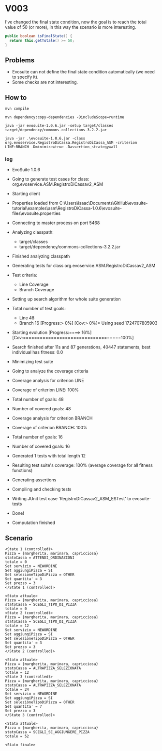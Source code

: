 # V003

I've changed the final state condition, now the goal is to reach the total value of 50
(or more), in this way the scenario is more interesting.

```java
public boolean isFinalState() {
  return this.getTotale() >= 50;
}
```

## Problems

- Evosuite can not define the final state condition automatically (we need to specify it).
- Some checks are not interesting.

## How to
```shell
mvn compile
```
```shell
mvn dependency:copy-dependencies -DincludeScope=runtime
```
```shell
java -jar evosuite-1.0.6.jar -setup target/classes target/dependency/commons-collections-3.2.2.jar
```
```shell
java -jar .\evosuite-1.0.6.jar -class org.evoservice.RegistroDiCassa.RegistroDiCassa_ASM -criterion LINE:BRANCH -Dminimize=true -Dassertion_strategy=all
```

### log
* EvoSuite 1.0.6
* Going to generate test cases for class: org.evoservice.ASM.RegistroDiCassav2_ASM
* Starting client
* Properties loaded from C:\Users\isaac\Documents\GitHub\evosuite-tutorial\examples\asm\RegistroDiCassa-1.0.6\evosuite-files\evosuite.properties
* Connecting to master process on port 5468
* Analyzing classpath:
  - target/classes
  - target/dependency/commons-collections-3.2.2.jar
* Finished analyzing classpath
* Generating tests for class org.evoservice.ASM.RegistroDiCassav2_ASM
* Test criteria:
  - Line Coverage
  - Branch Coverage
* Setting up search algorithm for whole suite generation
* Total number of test goals:
  - Line 48
  - Branch 16
    [Progress:>                             0%] [Cov:>                                  0%]* Using seed 1724707805903
* Starting evolution
  [Progress:====>                         16%] [Cov:===================================100%]
* Search finished after 11s and 87 generations, 40447 statements, best individual has fitness: 0.0
* Minimizing test suite
* Going to analyze the coverage criteria
* Coverage analysis for criterion LINE
* Coverage of criterion LINE: 100%
* Total number of goals: 48
* Number of covered goals: 48
* Coverage analysis for criterion BRANCH
* Coverage of criterion BRANCH: 100%
* Total number of goals: 16
* Number of covered goals: 16
* Generated 1 tests with total length 12
* Resulting test suite's coverage: 100% (average coverage for all fitness functions)
* Generating assertions
* Compiling and checking tests
* Writing JUnit test case 'RegistroDiCassav2_ASM_ESTest' to evosuite-tests
* Done!

* Computation finished

## Scenario
```
<State 1 (controlled)>
Pizza = {margherita, marinara, capricciosa}
statoCassa = ATTENDI_ORDINAZIONI
totale = 0
Set servizio = NEWORDINE
Set aggiungiPizza = SI
Set selezioneTipoDiPizza = OTHER
Set quantita' = 3
Set prezzo = 3
</State 1 (controlled)>

<Stato attuale>
Pizza = {margherita, marinara, capricciosa}
statoCassa = SCEGLI_TIPO_DI_PIZZA
totale = 0
<State 2 (controlled)>
Pizza = {margherita, marinara, capricciosa}
statoCassa = SCEGLI_TIPO_DI_PIZZA
totale = 12
Set servizio = NEWORDINE
Set aggiungiPizza = SI
Set selezioneTipoDiPizza = OTHER
Set quantita' = 3
Set prezzo = 3
</State 2 (controlled)>

<Stato attuale>
Pizza = {margherita, marinara, capricciosa}
statoCassa = ALTRAPIZZA_SELEZIONATA
totale = 12
<State 3 (controlled)>
Pizza = {margherita, marinara, capricciosa}
statoCassa = ALTRAPIZZA_SELEZIONATA
totale = 24
Set servizio = NEWORDINE
Set aggiungiPizza = SI
Set selezioneTipoDiPizza = OTHER
Set quantita' = 7
Set prezzo = 3
</State 3 (controlled)>

<Stato attuale>
Pizza = {margherita, marinara, capricciosa}
statoCassa = SCEGLI_SE_AGGIUNGERE_PIZZA
totale = 52

<Stato finale>
```
